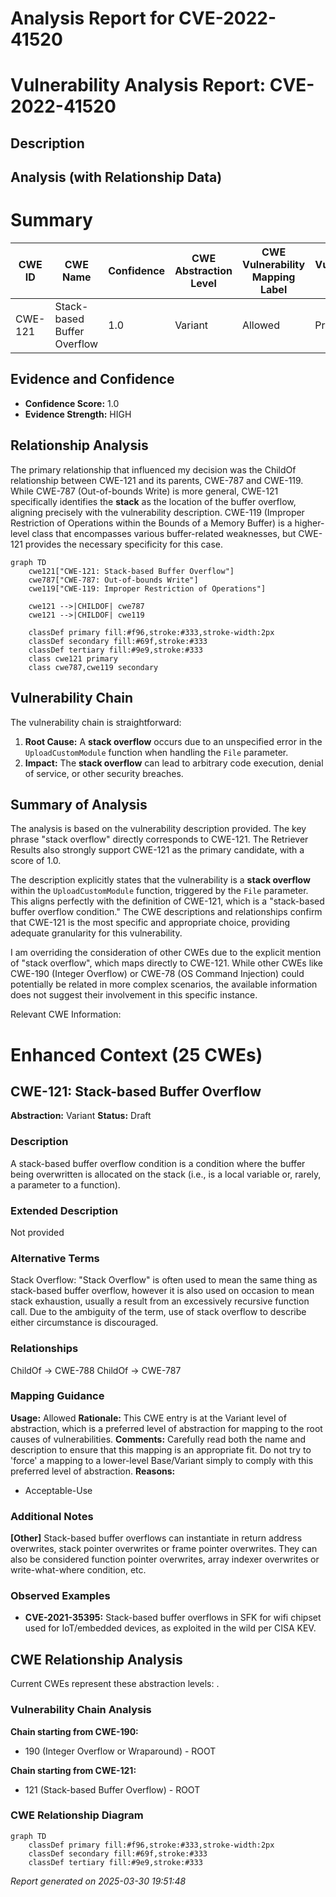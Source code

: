 # Analysis Report for CVE-2022-41520

# Vulnerability Analysis Report: CVE-2022-41520

## Description



## Analysis (with Relationship Data)

# Summary
| CWE ID | CWE Name | Confidence | CWE Abstraction Level | CWE Vulnerability Mapping Label | CWE-Vulnerability Mapping Notes |
|---|---|---|---|---|---|
| CWE-121 | Stack-based Buffer Overflow | 1.0 | Variant | Allowed | Primary CWE |

## Evidence and Confidence

*   **Confidence Score:** 1.0
*   **Evidence Strength:** HIGH

## Relationship Analysis
The primary relationship that influenced my decision was the ChildOf relationship between CWE-121 and its parents, CWE-787 and CWE-119. While CWE-787 (Out-of-bounds Write) is more general, CWE-121 specifically identifies the **stack** as the location of the buffer overflow, aligning precisely with the vulnerability description. CWE-119 (Improper Restriction of Operations within the Bounds of a Memory Buffer) is a higher-level class that encompasses various buffer-related weaknesses, but CWE-121 provides the necessary specificity for this case.

```mermaid
graph TD
    cwe121["CWE-121: Stack-based Buffer Overflow"]
    cwe787["CWE-787: Out-of-bounds Write"]
    cwe119["CWE-119: Improper Restriction of Operations"]
    
    cwe121 -->|CHILDOF| cwe787
    cwe121 -->|CHILDOF| cwe119
    
    classDef primary fill:#f96,stroke:#333,stroke-width:2px
    classDef secondary fill:#69f,stroke:#333
    classDef tertiary fill:#9e9,stroke:#333
    class cwe121 primary
    class cwe787,cwe119 secondary
```

## Vulnerability Chain
The vulnerability chain is straightforward:
1.  **Root Cause:** A **stack overflow** occurs due to an unspecified error in the `UploadCustomModule` function when handling the `File` parameter.
2.  **Impact:** The **stack overflow** can lead to arbitrary code execution, denial of service, or other security breaches.

## Summary of Analysis
The analysis is based on the vulnerability description provided. The key phrase "stack overflow" directly corresponds to CWE-121. The Retriever Results also strongly support CWE-121 as the primary candidate, with a score of 1.0.

The description explicitly states that the vulnerability is a **stack overflow** within the `UploadCustomModule` function, triggered by the `File` parameter. This aligns perfectly with the definition of CWE-121, which is a "stack-based buffer overflow condition." The CWE descriptions and relationships confirm that CWE-121 is the most specific and appropriate choice, providing adequate granularity for this vulnerability.

I am overriding the consideration of other CWEs due to the explicit mention of "stack overflow", which maps directly to CWE-121. While other CWEs like CWE-190 (Integer Overflow) or CWE-78 (OS Command Injection) could potentially be related in more complex scenarios, the available information does not suggest their involvement in this specific instance.

Relevant CWE Information:

# Enhanced Context (25 CWEs)

## CWE-121: Stack-based Buffer Overflow
**Abstraction:** Variant
**Status:** Draft

### Description
A stack-based buffer overflow condition is a condition where the buffer being overwritten is allocated on the stack (i.e., is a local variable or, rarely, a parameter to a function).

### Extended Description
Not provided

### Alternative Terms
Stack Overflow: "Stack Overflow" is often used to mean the same thing as stack-based buffer overflow, however it is also used on occasion to mean stack exhaustion, usually a result from an excessively recursive function call. Due to the ambiguity of the term, use of stack overflow to describe either circumstance is discouraged.

### Relationships
ChildOf -> CWE-788
ChildOf -> CWE-787

### Mapping Guidance
**Usage:** Allowed
**Rationale:** This CWE entry is at the Variant level of abstraction, which is a preferred level of abstraction for mapping to the root causes of vulnerabilities.
**Comments:** Carefully read both the name and description to ensure that this mapping is an appropriate fit. Do not try to 'force' a mapping to a lower-level Base/Variant simply to comply with this preferred level of abstraction.
**Reasons:**
- Acceptable-Use

### Additional Notes
**[Other]** Stack-based buffer overflows can instantiate in return address overwrites, stack pointer overwrites or frame pointer overwrites. They can also be considered function pointer overwrites, array indexer overwrites or write-what-where condition, etc.

### Observed Examples
- **CVE-2021-35395:** Stack-based buffer overflows in SFK for wifi chipset used for IoT/embedded devices, as exploited in the wild per CISA KEV.


## CWE Relationship Analysis

Current CWEs represent these abstraction levels: .


### Vulnerability Chain Analysis

**Chain starting from CWE-190:**
- 190 (Integer Overflow or Wraparound) - ROOT


**Chain starting from CWE-121:**
- 121 (Stack-based Buffer Overflow) - ROOT



### CWE Relationship Diagram

```mermaid
graph TD
    classDef primary fill:#f96,stroke:#333,stroke-width:2px
    classDef secondary fill:#69f,stroke:#333
    classDef tertiary fill:#9e9,stroke:#333
```



*Report generated on 2025-03-30 19:51:48*
